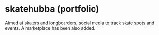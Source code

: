 # skatehubba (portfolio)
Aimed at skaters and longboarders, social media to track skate spots and events. A marketplace has been also added.

